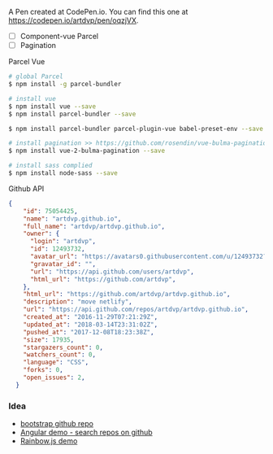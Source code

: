 A Pen created at CodePen.io. You can find this one at https://codepen.io/artdvp/pen/oqzjVX.

- [ ] Component-vue Parcel
- [ ] Pagination

Parcel Vue

```sh
# global Parcel
$ npm install -g parcel-bundler

# install vue
$ npm install vue --save
$ npm install parcel-bundler --save

$ npm install parcel-bundler parcel-plugin-vue babel-preset-env --save

# install pagination >> https://github.com/rosendin/vue-bulma-pagination
$ npm install vue-2-bulma-pagination --save

# install sass complied
$ npm install node-sass --save
```

Github API

```json
{
    "id": 75054425,
    "name": "artdvp.github.io",
    "full_name": "artdvp/artdvp.github.io",
    "owner": {
      "login": "artdvp",
      "id": 12493732,
      "avatar_url": "https://avatars0.githubusercontent.com/u/12493732?v=4",
      "gravatar_id": "",
      "url": "https://api.github.com/users/artdvp",
      "html_url": "https://github.com/artdvp",
    },
    "html_url": "https://github.com/artdvp/artdvp.github.io",
    "description": "move netlify",
    "url": "https://api.github.com/repos/artdvp/artdvp.github.io",
    "created_at": "2016-11-29T07:21:29Z",
    "updated_at": "2018-03-14T23:31:02Z",
    "pushed_at": "2017-12-08T18:23:38Z",
    "size": 17935,
    "stargazers_count": 0,
    "watchers_count": 0,
    "language": "CSS",
    "forks": 0,
    "open_issues": 2,
  }
```

### Idea

- [bootstrap github repo](https://codepen.io/by-Meftunca/pen/RjMOWz)
- [Angular demo - search repos on github](https://codepen.io/andreic/pen/oKghp?editors=1010)
- [Rainbow.js demo](https://codepen.io/LukyVj/pen/GeFKD?depth=everything&order=popularity&page=2&q=github+repos&show_forks=false)
